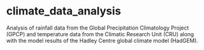 # climate_data_analysis
Analysis of rainfall data from the Global Precipitation Climatology Project (GPCP) and temperature data from the Climatic Research Unit (CRU) along with the model results of the Hadley Centre global climate model (HadGEM).
